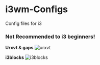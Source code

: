 # i3wm-Configs
Config files for i3
### Not Recommended to i3 beginners! 


<b>Urxvt & gaps</b>
![urxvt](https://github.com/Pr0xe/i3-gaps-Configs/blob/master/urxvt/desktop.png)

<b>i3blocks </b>
![i3blocks](https://github.com/Pr0xe/i3-gaps-Configs/blob/master/i3configs/i3blocks/i3blocks.png)


